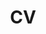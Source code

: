 ---
title: CV
linkTitle: CV
menu:
  main:
    weight: 40
layout: cv
type: cv

name: Anton Sankov
bio: Senior Software Engineer, currently dedicated to the Cloud Native Security space.
mail: asankov96@gmail.com
github: asankov
downloadLink: https://github.com/asankov/cv/raw/main/cv.pdf
companies:
  - name: VMware Carbon Black
    location: Sofia, Bulgaria (remote team)
    positions:
    - position: Senior Member of Technical Staff
      dates: January 2022 - Present
    - position: Member of Technical Staff
      dates: June 2020 - January 2022
    info: |
      <div> At VMware I worked on the Carbon Black Cloud Container Security product, which provides end-to-end Kubernetes Security (supply-chain to runtime).
      During my time there I worked on all 3 parts of the Container Security Portfolio:
      </div>
      <ul>
        <li> <span class="bold">Hardening</span>: detecting misconfigurations in Kubernetes resources and enforcing policies for them </li>
        <li> <span class="bold">Image Scanning</span>: scanning container images, integrated with Hardening, ability to block images from being deploy depending on the number of vulnerabilities </li>
        <li> <span class="bold">Runtime</span>: runtime monitoring and protection, detecting anomalies in network activity during the runtime lifecycle of the app </li>
      </ul>
    responsibilities:
    - write clean and maintainable code, do code reviews, onboard new team members
    - communicate with internal and external stakeholders (PM, UX, QA, customers)
    - communicate with other teams regarding work on shared components
    - write technical documents (RFCs/JEDIs/TASAs, Engineering Analysis, customer-facing product documentation)
    - present the work of our team on BU-wide meetings and demos, and also external events
    - participate in the hiring process - interview people for my and other teams, helped grow the BU in Sofia from 4 to >100 people
    - participate in <a href="https://www.vmware.com/content/microsites/talentboost/home.html" target="_blank">Talent Boost</a> - VMware Academy for students
    - all of that work was done in a remote team across Bulgaria, Israel, India and USA
    tech: Go, gRPC, Kubernetes, Helm, MongoDB, Terraform, Kafka
    list:
      - micro-services written in Go and deployed into Kubernetes
      - Helm charts for both internal services and customer facing (for deploying client-side components)
      - client-side components running in the customers' clusters - a Kubernetes operator for installing the product, validating and admission webhook and others
      - CLI for scanning container images and validating resources - shipped as both a binary and a container
  - name: Docker Inc./ Mirantis Inc.
    location: Sofia, Bulgaria (remote team)
    positions:
    - position: Software Engineer
      dates: August 2019 - June 2020
    info: |
      At Docker I worked on a few products, part of the Docker Enterprise (Docker EE) stack. In November 2019 that part of the company was acquired by Mirantis and I was included in the acquisition. Due to the dynamic nature of the events that were happening during my time there I switched a few teams and worked on a few different products while in the company:
      <ul>
        <li> SaaS multi-cluster management product - part of Docker EE stack. Scrapped after the acquisition.</li>
        <li> Integrating <a href="https://istio.io/latest/docs/tasks/traffic-management/ingress/" target="_blank">Istio Ingress</a> into <a href="https://www.mirantis.com/software/mirantis-kubernetes-engine/" target="_blank">UCP (Universal Control Plane)</a> - Kubernetes/Swarm distro, part of Docker EE </li>
        <li> <a href="https://docs.mirantis.com/mke/3.5/launchpad.html" target="_blank">Launchpad</a> - CLI tool for installing Docker EE products </li>
      </ul>

    responsibilities:
    - write clean and maintainable code, do code reviews, onboard new team members
    - communicate with internal and external stakeholders (PM, UX, QA)
    - write technical documents (RFCs/JEDIs/TASAs, Engineering Analysis, customer-facing product documentation)
    - "present the work of our team in company-wide meetings and demos"
    tech: Go, gRPC, Docker, Kubernetes, PostgreSQL
  - name: Paysafe
    location: Sofia, Bulgaria
    positions:
    - position: Software Engineer
      dates: May 2018 - August 2019
    info: At Paysafe I worked on integrating crypto-currency trading into the company's two digital wallets - Skrill and Neteller.
    responsibilities:
    - write clean and maintainable code, do code reviews, onboard new team members
    - do full-stack work - both back-end and front-end
    - communicate with internal and external stakeholders (PM, UX, Legal, Compliance, Accounting)
    - participate in the hiring process - interview people for my team, helped grow the team from 4 to 20 people
    - present the work of our team in company-wide meetings and demos
    tech: Java SE/EE, Spring (Boot) - Netflix Stack, SQL, Angular 2+
  - name: SAP Labs Bulgaria
    location: Sofia, Bulgaria
    positions:
    - position: Software Engineering Intern
      dates: June 2017 - December 2017
    info: At my first actual job in IT I worked on the provisioning framework of SAP Cloud Platform.
    responsibilities:
    - started the internship with a month of learning and building my own project
    - after that, I joined the team and worked full-time on the team's priorities
    - write clean and maintainable code, do code reviews (but mostly be on the receiving side of the code reviews)
    - do full-stack work - both back-end and front-end
    - learn how to work in a team
    tech: Java EE, SAP Cloud Platform, SAP UI5

conferences:
  - name: VMware Explore 2022
    date: November 2022
    location: Barcelona, Spain
    talks:
    - type: Panel
      name: Day in The Life of a Cross Functional Security War Room
      summary: |
        A War Room simulation where different security people are investigating a hacker attack against their company using VMware products.
        My role was the SOC engineer who is using Carbon Black Container Security to investigate the attack on the company's Kubernetes workloads.
      links:
        notes: https://blogs.vmware.com/explore/2022/10/27/day-0-the-security-mindset-changing-the-way-you-think-about-enterprise-security/
  - name: KubeHuddle 2022
    date: October 2022
    location: Edinburgh, Scotland
    talks:
    - name: Securing Kubernetes with Open Policy Agent
      summary: |
        This talk explains why admission control in Kubernetes clusters is important, and what bad things can happen due to workload misconfiguration.
        Then it guides the audience on how to implement proper admission control using two open-source projects - <a href="https://www.openpolicyagent.org/" target="_blank">Open Policy Agent</a> and <a href="https://github.com/open-policy-agent/gatekeeper" target="_blank">Gatekeeper</a>.
      links:
        youtube: https://www.youtube.com/live/DcOYB4cUM9U?feature=share&t=12186
        notes: https://github.com/asankov/securing-kubernetes-with-open-policy-agent/tree/main/2022/kubehuddle-edinburgh
        slides: https://github.com/asankov/securing-kubernetes-with-open-policy-agent/blob/main/2022/kubehuddle-edinburgh/presentation.pdf
  - name: OSCAL 2022
    date: June 2022
    location: Tirana, Albania
    talks:
    - name: Securing Kubernetes with Open Policy Agent
      summary: |
        This talk explains why admission control in Kubernetes clusters is important, and what bad things can happen due to workload misconfiguration.
        Then it guides the audience on how to implement proper admission control using two open-source projects - <a href="https://www.openpolicyagent.org/" target="_blank">Open Policy Agent</a> and <a href="https://github.com/open-policy-agent/gatekeeper" target="_blank">Gatekeeper</a>.
      links:
        notes: https://github.com/asankov/securing-kubernetes-with-open-policy-agent/tree/main/2022/oscal-tirana
        slides: https://github.com/asankov/securing-kubernetes-with-open-policy-agent/blob/main/2022/oscal-tirana/presentation.pdf
    - name: Go 101
      type: Workshop
      with: Boris Stoyanov
      summary: |
        Workshop for people that want to learn Go. No prior experience in the language is required, but experience with another programming language is.
        The workshop is three-hours long, it starts with defining a functions, variables, etc. and ends with writing complex structs and attaching some sort of behavior to them.
      links:
        notes: https://github.com/asankov/go-101-workshop
  - name: BSides Sofia 2022
    date: April 2022
    location: Sofia, Bulgaria
    talks:
    - name: Securing Kubernetes with Open Policy Agent
      summary: |
        This talk explains why admission control in Kubernetes clusters is important, and what bad things can happen due to workload misconfiguration.
        Then it guides the audience on how to implement proper admission control using two open-source projects - <a href="https://www.openpolicyagent.org/" target="_blank">Open Policy Agent</a> and <a href="https://github.com/open-policy-agent/gatekeeper" target="_blank">Gatekeeper</a>.
      links:
        youtube: https://www.youtube.com/watch?v=JewdgJASVxI
        notes: https://github.com/asankov/securing-kubernetes-with-open-policy-agent/tree/main/2022/bsides-sofia
        slides: https://github.com/asankov/securing-kubernetes-with-open-policy-agent/blob/main/2022/bsides-sofia/presentation.pdf
  - name: ISTA 2021
    date: November 2021
    location: Virtual
    talks:
    - name: "Kubernetes Extensibility: Next Phases of Kubernetes"
      summary: |
        This talk showcases Kubernetes Extensibility constructs like Operators, CRDs, validating webhooks, etc. and shows how they can be leveraged to use Kubernetes as a development platform.
      links:
        youtube: https://www.youtube.com/watch?v=yim8NnYjODY
        notes: https://github.com/asankov/kubernetes-extensibility
        slides: https://github.com/asankov/kubernetes-extensibility/blob/main/slides.pptx
  - name: HackConf 2021
    date: October 2021
    location: Virtual
    talks:
    - name: Go 101
      type: Workshop
      with: Boris Stoyanov
      summary: |
        Workshop for people that want to learn Go. No prior experience in the language is required, but experience with another programming language is.
        The workshop is three-hours long, it starts with defining a functions, variables, etc. and ends with writing complex structs and attaching some sort of behavior to them.
      links:
        notes: https://github.com/asankov/go-101-workshop
  - name: DevConf.CZ 2020
    date: January 2020
    location: Brno, Czech Republic
    talks:
    - name: Building The Twelve-Factor App
      summary: |
        This talks explains <a href="https://12factor.net/" target="_blank">The Twelve-Factor App methodology</a> and why it is still relevant today in the world of Kubernetes, containers and microservices.
      links:
        youtube: https://www.youtube.com/watch?v=xyeXx2qtfLI
        slides: https://asankov.dev/twelve-factor-app/#/
  - name: OpenExpo Europe 2019
    date: June 2019
    location: Madrid, Spain
    talks:
    - name: Building The Twelve-Factor App
      summary: |
        This talks explains <a href="https://12factor.net/" target="_blank">The Twelve-Factor App methodology</a> and why it is still relevant today in the world of Kubernetes, containers and microservices.
---